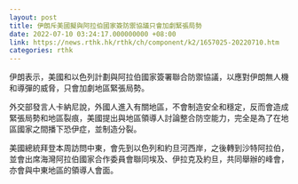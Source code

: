 ```yaml
---
layout: post
title: 伊朗斥美國擬與阿拉伯國家簽防禦協議只會加劇緊張局勢
date: 2022-07-10 03:24:17.000000000 +08:00
link: https://news.rthk.hk/rthk/ch/component/k2/1657025-20220710.htm
categories: rthk
---
```


伊朗表示，美國和以色列計劃與阿拉伯國家簽署聯合防禦協議，以應對伊朗無人機和導彈的威脅，只會加劇地區緊張局勢。

外交部發言人卡納尼說，外國人進入有關地區，不會制造安全和穩定，反而會造成緊張局勢和地區裂痕，美國提出與地區領導人討論整合防空能力，完全是為了在地區國家之間播下恐伊症，並制造分裂。

美國總統拜登本周訪問中東，會先到以色列和約旦河西岸，之後轉到沙特阿拉伯，並會出席海灣阿拉伯國家合作委員會聯同埃及、伊拉克及約旦，共同舉辦的峰會，亦會與中東地區的領導人會面。
